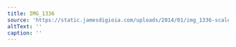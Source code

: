 ```yaml
---
title: IMG_1336
source: 'https://static.jamesdigioia.com/uploads/2014/01/img_1336-scaled.jpg'
altText: ''
caption: ''
---
```


